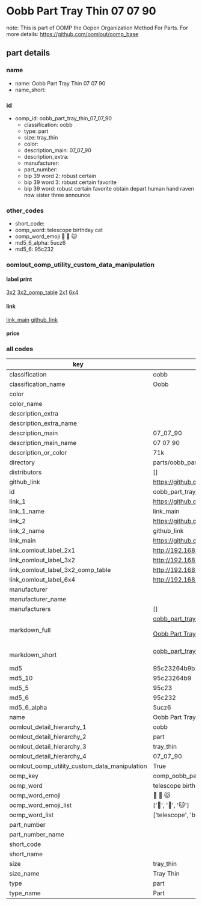 # Oobb Part Tray Thin 07 07 90  

note: This is part of OOMP the Oopen Organization Method For Parts. For more details: https://github.com/oomlout/oomp_base

##  part details





### name
* name: Oobb Part Tray Thin 07 07 90
* name_short: 
### id
* oomp_id: oobb_part_tray_thin_07_07_90
  * classification: oobb
  * type: part
  * size: tray_thin
  * color: 
  * description_main: 07_07_90
  * description_extra: 
  * manufacturer: 
  * part_number: 
  * bip 39 word 2: robust certain
  * bip 39 word 3: robust certain favorite
  * bip 39 word: robust certain favorite obtain depart human hand raven now sister three announce

### other_codes
* short_code: 
* oomp_word: telescope birthday cat
* oomp_word_emoji :telescope: :birthday: :cat:
* md5_6_alpha: 5ucz6
* md5_6: 95c232






### oomlout_oomp_utility_custom_data_manipulation
#### label print
[3x2](http://192.168.1.245:1112/?label=oomp%205ucz6)
[3x2_oomp_table](http://192.168.1.107:1112/?label=oomp%205ucz6)
[2x1](http://192.168.1.242:1112/?label=oomp%205ucz6)
[6x4](http://192.168.1.55:1112/?label=oomp%205ucz6)    

#### link

[link_main](https://github.com/oomlout/oomlout_oomp_current_version_messy/tree/main/parts/oobb_part_tray_thin_07_07_90) [github_link](https://github.com/oomlout/oomlout_oomp_part_src/tree/main/parts/oobb_part_tray_thin_07_07_90)                             

#### price







### all codes 
| key | value |  
| --- | --- |  
| classification | oobb |  
| classification_name | Oobb |  
| color |  |  
| color_name |  |  
| description_extra |  |  
| description_extra_name |  |  
| description_main | 07_07_90 |  
| description_main_name | 07 07 90 |  
| description_or_color | 71k |  
| directory | parts/oobb_part_tray_thin_07_07_90 |  
| distributors | [] |  
| github_link | https://github.com/oomlout/oomlout_oomp_part_src/tree/main/parts/oobb_part_tray_thin_07_07_90 |  
| id | oobb_part_tray_thin_07_07_90 |  
| link_1 | https://github.com/oomlout/oomlout_oomp_current_version_messy/tree/main/parts/oobb_part_tray_thin_07_07_90 |  
| link_1_name | link_main |  
| link_2 | https://github.com/oomlout/oomlout_oomp_part_src/tree/main/parts/oobb_part_tray_thin_07_07_90 |  
| link_2_name | github_link |  
| link_main | https://github.com/oomlout/oomlout_oomp_current_version_messy/tree/main/parts/oobb_part_tray_thin_07_07_90 |  
| link_oomlout_label_2x1 | http://192.168.1.242:1112/?label=oomp%205ucz6 |  
| link_oomlout_label_3x2 | http://192.168.1.245:1112/?label=oomp%205ucz6 |  
| link_oomlout_label_3x2_oomp_table | http://192.168.1.107:1112/?label=oomp%205ucz6 |  
| link_oomlout_label_6x4 | http://192.168.1.55:1112/?label=oomp%205ucz6 |  
| manufacturer |  |  
| manufacturer_name |  |  
| manufacturers | [] |  
| markdown_full | [oobb_part_tray_thin_07_07_90](https://github.com/oomlout/oomlout_oomp_current_version_messy/tree/main/parts/oobb_part_tray_thin_07_07_90)<br>[](https://github.com/oomlout/oomlout_oomp_current_version_messy/tree/main/parts/oobb_part_tray_thin_07_07_90)<br>[Oobb Part Tray Thin 07 07 90](https://github.com/oomlout/oomlout_oomp_current_version_messy/tree/main/parts/oobb_part_tray_thin_07_07_90)<br><br> |  
| markdown_short | [oobb_part_tray_thin_07_07_90](https://github.com/oomlout/oomlout_oomp_current_version_messy/tree/main/parts/oobb_part_tray_thin_07_07_90)<br><br> |  
| md5 | 95c23264b9b26d19bb1d6988a8096dda |  
| md5_10 | 95c23264b9 |  
| md5_5 | 95c23 |  
| md5_6 | 95c232 |  
| md5_6_alpha | 5ucz6 |  
| name | Oobb Part Tray Thin 07 07 90 |  
| oomlout_detail_hierarchy_1 | oobb |  
| oomlout_detail_hierarchy_2 | part |  
| oomlout_detail_hierarchy_3 | tray_thin |  
| oomlout_detail_hierarchy_4 | 07_07_90 |  
| oomlout_oomp_utility_custom_data_manipulation | True |  
| oomp_key | oomp_oobb_part_tray_thin_07_07_90 |  
| oomp_word | telescope birthday cat |  
| oomp_word_emoji | :telescope: :birthday: :cat: |  
| oomp_word_emoji_list | [':telescope:', ':birthday:', ':cat:'] |  
| oomp_word_list | ['telescope', 'birthday', 'cat'] |  
| part_number |  |  
| part_number_name |  |  
| short_code |  |  
| short_name |  |  
| size | tray_thin |  
| size_name | Tray Thin |  
| type | part |  
| type_name | Part |  
